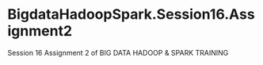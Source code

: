 # BigdataHadoopSpark.Session16.Assignment2
Session 16 Assignment 2 of BIG DATA HADOOP &amp; SPARK TRAINING
